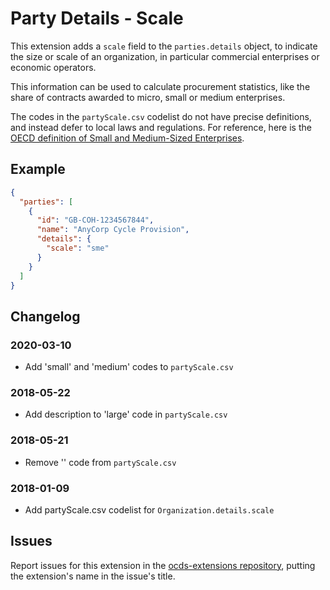 # Party Details - Scale

This extension adds a `scale` field to the `parties.details` object, to indicate the size or scale of an organization, in particular commercial enterprises or economic operators.

This information can be used to calculate procurement statistics, like the share of contracts awarded to micro, small or medium enterprises.

The codes in the `partyScale.csv` codelist do not have precise definitions, and instead defer to local laws and regulations. For reference, here is the [OECD definition of Small and Medium-Sized Enterprises](https://stats.oecd.org/glossary/detail.asp?ID=3123).

## Example

```json
{
  "parties": [
    {
      "id": "GB-COH-1234567844",
      "name": "AnyCorp Cycle Provision",
      "details": {
        "scale": "sme"
      }
    }
  ]
}
```

## Changelog

### 2020-03-10

* Add 'small' and 'medium' codes to `partyScale.csv`

### 2018-05-22

* Add description to 'large' code in `partyScale.csv`

### 2018-05-21

* Remove '' code from `partyScale.csv`

### 2018-01-09

* Add partyScale.csv codelist for `Organization.details.scale`

## Issues

Report issues for this extension in the [ocds-extensions repository](https://github.com/open-contracting/ocds-extensions/issues), putting the extension's name in the issue's title.
